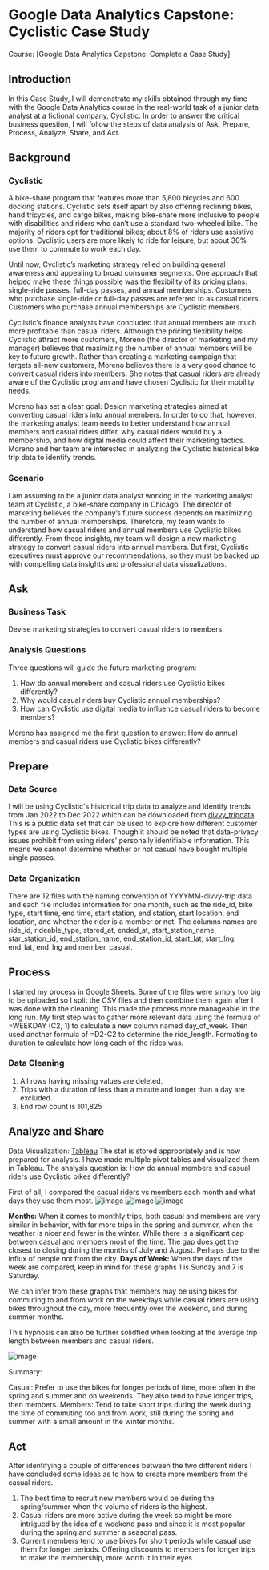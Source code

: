 #   Google Data Analytics Capstone: Cyclistic Case Study
Course: [Google Data Analytics Capstone: Complete a Case Study] 
## Introduction
In this Case Study, I will demonstrate my skills obtained through my time with the Google Data Analytics course in the real-world task of a junior data analyst at a fictional company, Cyclistic. In order to answer the critical business question, I will follow the steps of data analysis of Ask, Prepare, Process, Analyze, Share, and Act. 

## Background
### Cyclistic
A bike-share program that features more than 5,800 bicycles and 600 docking stations. Cyclistic sets itself apart by also offering reclining bikes, hand tricycles, and cargo bikes, making bike-share more inclusive to people with disabilities and riders who can’t use a standard two-wheeled bike. The majority of riders opt for traditional bikes; about 8% of riders use assistive options. Cyclistic users are more likely to ride for leisure, but about 30% use them to commute to work each day.   
  
Until now, Cyclistic’s marketing strategy relied on building general awareness and appealing to broad consumer segments. One approach that helped make these things possible was the flexibility of its pricing plans: single-ride passes, full-day passes, and annual memberships. Customers who purchase single-ride or full-day passes are referred to as casual riders. Customers who purchase annual memberships are Cyclistic members.  
  
Cyclistic’s finance analysts have concluded that annual members are much more profitable than casual riders. Although the pricing flexibility helps Cyclistic attract more customers, Moreno (the director of marketing and my manager) believes that maximizing the number of annual members will be key to future growth. Rather than creating a marketing campaign that targets all-new customers, Moreno believes there is a very good chance to convert casual riders into members. She notes that casual riders are already aware of the Cyclistic program and have chosen Cyclistic for their mobility needs.  

Moreno has set a clear goal: Design marketing strategies aimed at converting casual riders into annual members. In order to do that, however, the marketing analyst team needs to better understand how annual members and casual riders differ, why casual riders would buy a membership, and how digital media could affect their marketing tactics. Moreno and her team are interested in analyzing the Cyclistic historical bike trip data to identify trends.  

### Scenario
I am assuming to be a junior data analyst working in the marketing analyst team at Cyclistic, a bike-share company in Chicago. The director of marketing believes the company’s future success depends on maximizing the number of annual memberships. Therefore, my team wants to understand how casual riders and annual members use Cyclistic bikes differently. From these insights, my team will design a new marketing strategy to convert casual riders into annual members. But first, Cyclistic executives must approve our recommendations, so they must be backed up with compelling data insights and professional data visualizations.

## Ask
### Business Task
Devise marketing strategies to convert casual riders to members.
### Analysis Questions
Three questions will guide the future marketing program:  
1. How do annual members and casual riders use Cyclistic bikes differently?  
2. Why would casual riders buy Cyclistic annual memberships?  
3. How can Cyclistic use digital media to influence casual riders to become members?  

Moreno has assigned me the first question to answer: How do annual members and casual riders use Cyclistic bikes differently?
## Prepare
### Data Source
I will be using Cyclistic's historical trip data to analyze and identify trends from Jan 2022 to Dec 2022 which can be downloaded from [divvy_tripdata](https://divvy-tripdata.s3.amazonaws.com/index.html). 
This is a public data set that can be used to explore how different customer types are using Cyclistic bikes. Though it should be noted that data-privacy issues prohibit from using riders' personally identifiable information. This means we cannot determine whether or not casual have bought multiple single passes. 
### Data Organization 
There are 12 files with the naming convention of YYYYMM-divvy-trip data and each file includes information for one month, such as the ride_id, bike type, start time, end time, start station, end station, start location, end location, and whether the rider is a member or not. The columns names are ride_id, rideable_type, stared_at, ended_at, start_station_name, star_station_id, end_station_name, end_station_id, start_lat, start_lng, end_lat, end_lng and member_casual. 

## Process
I started my process in Google Sheets. Some of the files were simply too big to be uploaded so I split the CSV files and then combine them again after I was done with the cleaning. This made the process more manageable in the long run. My first step was to gather more relevant data using the formula of =WEEKDAY (C2, 1) to calculate a new column named day_of_week. Then used another formula of =D2-C2 to determine the ride_length. Formating to duration to calculate how long each of the rides was.
### Data Cleaning
1. All rows having missing values are deleted.
2. Trips with a duration of less than a minute and longer than a day are excluded.
3. End row count is 101,825


## Analyze and Share
Data Visualization: [Tableau](https://public.tableau.com/views/CapstoneProject-Cyclist/Story1?:language=en-US&:display_count=n&:origin=viz_share_link)
The stat is stored appropriately and is now prepared for analysis. I have made multiple pivot tables and visualized them in Tableau. 
The analysis question is: How do annual members and casual riders use Cyclistic bikes differently?

First of all, I compared the casual riders vs members each month and what days they use them most. 
![image](https://i.imgur.com/j92ds19.png)
![image](https://i.imgur.com/NUSsLTP.png)
![image](https://i.imgur.com/2nc4KzK.png)

__Months:__ When it comes to monthly trips, both casual and members are very similar in behavior, with far more trips in the spring and summer, when the weather is nicer and fewer in the winter. While there is a significant gap between casual and members most of the time. The gap does get the closest to closing during the months of July and August. Perhaps due to the influx of people not from the city. 
__Days of Week:__ When the days of the week are compared, keep in mind for these graphs 1 is Sunday and 7 is Saturday. 

We can infer from these graphs that members may be using bikes for commuting to and from work on the weekdays while casual riders are using bikes throughout the day, more frequently over the weekend, and during summer months.

This hypnosis can also be further solidfied when looking at the average trip length between members and casual riders. 

![image](https://i.imgur.com/KexwLFZ.png)

Summary:

Casual: Prefer to use the bikes for longer periods of time, more often in the spring and summer and on weekends. They also tend to have longer trips, then members. 
Members: Tend to take short trips during the week during the time of commuting too and from work, still during the spring and summer with a small amount in the winter months. 

## Act
After identifying a couple of differences between the two different riders I have concluded some ideas as to how to create more members from the casual riders. 
1. The best time to recruit new members would be during the spring/summer when the volume of riders is the highest.
2. Casual riders are more active during the week so might be more intrigued by the idea of a weekend pass and since it is most popular during the spring and summer a seasonal pass.
3. Current members tend to use bikes for short periods while casual use them for longer periods. Offering discounts to members for longer trips to make the membership, more worth it in their eyes. 






